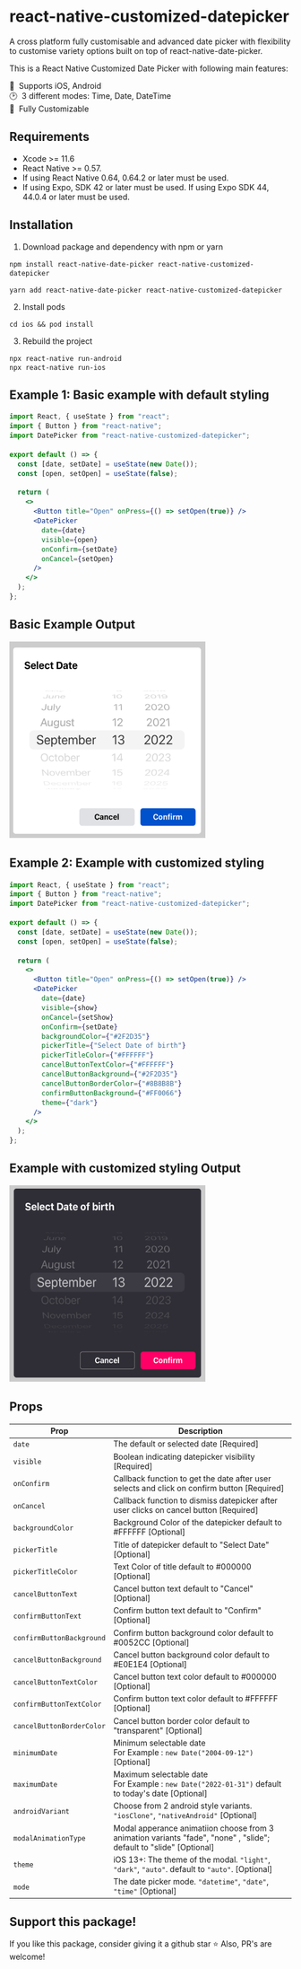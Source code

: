 # react-native-customized-datepicker

A cross platform fully customisable and advanced date picker with flexibility to customise variety options built on top of react-native-date-picker.

This is a React Native Customized Date Picker with following main features:

📱&nbsp; Supports iOS, Android <br>
🕑&nbsp; 3 different modes: Time, Date, DateTime <br>
🎨&nbsp; Fully Customizable<br>

## Requirements

- Xcode >= 11.6
- React Native >= 0.57.
- If using React Native 0.64, 0.64.2 or later must be used.
- If using Expo, SDK 42 or later must be used. If using Expo SDK 44, 44.0.4 or later must be used.

## Installation

1. Download package and dependency with npm or yarn

```
npm install react-native-date-picker react-native-customized-datepicker
```

```
yarn add react-native-date-picker react-native-customized-datepicker
```

2. Install pods

```
cd ios && pod install
```

3. Rebuild the project

```
npx react-native run-android
npx react-native run-ios
```

## Example 1: Basic example with default styling

```jsx
import React, { useState } from "react";
import { Button } from "react-native";
import DatePicker from "react-native-customized-datepicker";

export default () => {
  const [date, setDate] = useState(new Date());
  const [open, setOpen] = useState(false);

  return (
    <>
      <Button title="Open" onPress={() => setOpen(true)} />
      <DatePicker
        date={date}
        visible={open}
        onConfirm={setDate}
        onCancel={setOpen}
      />
    </>
  );
};
```

## Basic Example Output

<img src="assets/example1.png" alt="Custmized Datepicker" height="350px" width="350px" />

## Example 2: Example with customized styling

```jsx
import React, { useState } from "react";
import { Button } from "react-native";
import DatePicker from "react-native-customized-datepicker";

export default () => {
  const [date, setDate] = useState(new Date());
  const [open, setOpen] = useState(false);

  return (
    <>
      <Button title="Open" onPress={() => setOpen(true)} />
      <DatePicker
        date={date}
        visible={show}
        onCancel={setShow}
        onConfirm={setDate}
        backgroundColor={"#2F2D35"}
        pickerTitle={"Select Date of birth"}
        pickerTitleColor={"#FFFFFF"}
        cancelButtonTextColor={"#FFFFFF"}
        cancelButtonBackground={"#2F2D35"}
        cancelButtonBorderColor={"#8B8B8B"}
        confirmButtonBackground={"#FF0066"}
        theme={"dark"}
      />
    </>
  );
};
```

## Example with customized styling Output

<img src="assets/example2.png" alt="Custmized Datepicker" height="350px" width="350px" />

## Props

| Prop                      | Description                                                                                                         |
| ------------------------- | ------------------------------------------------------------------------------------------------------------------- |
| `date`                    | The default or selected date [Required]                                                                             |
| `visible`                 | Boolean indicating datepicker visibility [Required]                                                                 |
| `onConfirm`               | Callback function to get the date after user selects and click on confirm button [Required]                         |
| `onCancel`                | Callback function to dismiss datepicker after user clicks on cancel button [Required]                               |
| `backgroundColor`         | Background Color of the datepicker default to #FFFFFF [Optional]                                                    |
| `pickerTitle`             | Title of datepicker default to "Select Date" [Optional]                                                             |
| `pickerTitleColor`        | Text Color of title default to #000000 [Optional]                                                                   |
| `cancelButtonText`        | Cancel button text default to "Cancel" [Optional]                                                                   |
| `confirmButtonText`       | Confirm button text default to "Confirm" [Optional]                                                                 |
| `confirmButtonBackground` | Confirm button background color default to #0052CC [Optional]                                                       |
| `cancelButtonBackground`  | Cancel button background color default to #E0E1E4 [Optional]                                                        |
| `cancelButtonTextColor`   | Cancel button text color default to #000000 [Optional]                                                              |
| `confirmButtonTextColor`  | Confirm button text color default to #FFFFFF [Optional]                                                             |
| `cancelButtonBorderColor` | Cancel button border color default to "transparent" [Optional]                                                      |
| `minimumDate`             | Minimum selectable date <br/> For Example : `new Date("2004-09-12")` [Optional]                                     |
| `maximumDate`             | Maximum selectable date <br/> For Example : `new Date("2022-01-31")` default to today's date [Optional]             |
| `androidVariant`          | Choose from 2 android style variants. `"iosClone"`, `"nativeAndroid"` [Optional]                                    |
| `modalAnimationType`      | Modal apperance animatiion choose from 3 animation variants "fade", "none" , "slide"; default to "slide" [Optional] |
| `theme`                   | iOS 13+: The theme of the modal. `"light"`, `"dark"`, `"auto"`. default to `"auto"`. [Optional]                     |
| `mode`                    | The date picker mode. `"datetime"`, `"date"`, `"time"` [Optional]                                                   |

## Support this package!

If you like this package, consider giving it a github star ⭐
Also, PR's are welcome!
